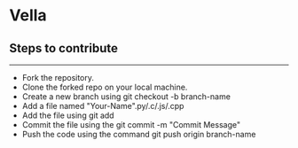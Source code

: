 # Vella
## Steps to contribute
***
- Fork the repository.
- Clone the forked repo on your local machine.
- Create a new branch using git checkout -b branch-name
- Add a file named "Your-Name".py/.c/.js/.cpp
- Add the file using git add <filename>
- Commit the file using the git commit -m "Commit Message"
- Push the code using the command git push origin branch-name
